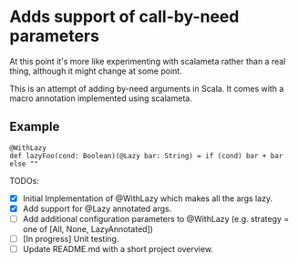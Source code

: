 # Adds support of call-by-need parameters

At this point it's more like experimenting with scalameta rather than a real thing, although it might change at some point.

This is an attempt of adding by-need arguments in Scala. It comes with a macro annotation implemented using scalameta.

## Example

```
@WithLazy
def lazyFoo(cond: Boolean)(@Lazy bar: String) = if (cond) bar + bar else ""
```

TODOs:
- [x] Initial Implementation of @WithLazy which makes all the args lazy.
- [x] Add support for @Lazy annotated args.
- [ ] Add additional configuration parameters to @WithLazy (e.g. strategy = one of [All, None, LazyAnnotated])
- [ ] [In progress] Unit testing.
- [ ] Update README.md with a short project overview.

